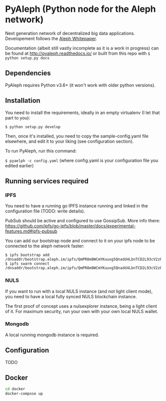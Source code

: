 # PyAleph (Python node for the Aleph network)

Next generation network of decentralized big data applications. Developement follows the [Aleph Whitepaper](https://github.com/moshemalawach/aleph-whitepaper).

Documentation (albeit still vastly incomplete as it is a work in progress) can be found at http://pyaleph.readthedocs.io/ or built from this repo with `$ python setup.py docs`

## Dependencies

PyAleph requires Python v3.6+ (it won't work with older python versions).

## Installation

You need to install the requirements, ideally in an empty virtualenv (I let
that part to you):

`$ python setup.py develop`

Then, once it's installed, you need to copy the sample-config.yaml file elsewhere,
and edit it to your liking (see configuration section).

To run PyAleph, run this command:

`$ pyaelph -c config.yaml` (where config.yaml is your configuration file you
edited earlier)

## Running services required

### IPFS

You need to have a running go IPFS instance running and linked in the configuration file (TODO: write details).

PubSub should be active and configured to use GossipSub.
More info there: https://github.com/ipfs/go-ipfs/blob/master/docs/experimental-features.md#ipfs-pubsub

You can add our bootstrap node and connect to it on your ipfs node to be connected to the aleph network faster:

```
$ ipfs bootstrap add /dnsaddr/bootstrap.aleph.im/ipfs/QmPR8m8WCmYKuuxg5Qnadd4LbnTCD2L93cV2zPW5XGVHTG
$ ipfs swarm connect /dnsaddr/bootstrap.aleph.im/ipfs/QmPR8m8WCmYKuuxg5Qnadd4LbnTCD2L93cV2zPW5XGVHTG
```

### NULS

If you want to run with a local NULS instance (and not light client mode), you need to have a local fully synced NULS blockchain instance.

The first proof of concept uses a nulsexplorer instance, being a light client of it.
For maximum security, run your own with your own local NULS wallet.

### Mongodb

A local running mongodb instance is required.

## Configuration

TODO

## Docker

```bash
cd docker
docker-compose up
```
